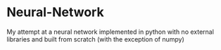 # Neural-Network
My attempt at a neural network implemented in python with no external libraries and built from scratch (with the exception of numpy)
